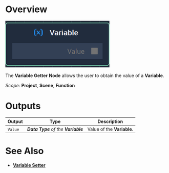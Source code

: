 # Overview

![The Variable Getter Node.](../../.gitbook/assets/variablegetternode.png)

The **Variable Getter** **Node** allows the user to obtain the value of a **Variable**.

*Scope*: **Project**, **Scene**, **Function**



# Outputs

|Output|Type|Description|
|---|---|---|
| `Value` | _**Data Type** of the **Variable**_ | Value of the **Variable**. |

# See Also

* [**Variable Setter**](variable-setter.md)

